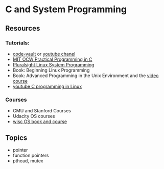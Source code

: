 # C and System Programming

## Resources
### Tutorials:  
* [code-vault](https://code-vault.net/) or [youtube chanel](https://www.youtube.com/channel/UC6qj_bPq6tQ6hLwOBpBQ42Q)
* [MIT OCW Practical Programming in C](https://ocw.mit.edu/courses/electrical-engineering-and-computer-science/6-087-practical-programming-in-c-january-iap-2010/)
* [Pluralsight Linux System Programming](https://www.pluralsight.com/courses/linux-systems-programming)
* Book: Beginning Linux Programming
* Book: Advanced Programming in the Unix Environment and the [video course](https://stevens.netmeister.org/631/)
* [youtube C programming in Linux](https://www.youtube.com/playlist?list=PLypxmOPCOkHXbJhUgjRaV2pD9MJkIArhg)
### Courses
  * CMU and Stanford Courses
  * Udacity OS courses
  * [wisc OS book and course](https://pages.cs.wisc.edu/~remzi/Classes/537/Spring2018/)
## Topics
* pointer 
* function pointers
* pthead, mutex

